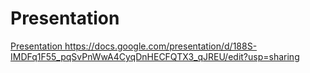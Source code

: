 # Presentation
[Presentation
](https://docs.google.com/presentation/d/188S-IMDFq1F55_pqSvPnWwA4CyqDnHECFQTX3_qJREU/edit?usp=sharing)https://docs.google.com/presentation/d/188S-IMDFq1F55_pqSvPnWwA4CyqDnHECFQTX3_qJREU/edit?usp=sharing
